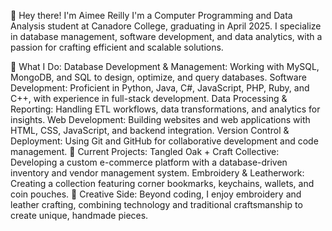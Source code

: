 👋 Hey there! I'm Aimee Reilly
I'm a Computer Programming and Data Analysis student at Canadore College, graduating in April 2025. I specialize in database management, software development, and data analytics, with a passion for crafting efficient and scalable solutions.

🚀 What I Do:
Database Development & Management: Working with MySQL, MongoDB, and SQL to design, optimize, and query databases.
Software Development: Proficient in Python, Java, C#, JavaScript, PHP, Ruby, and C++, with experience in full-stack development.
Data Processing & Reporting: Handling ETL workflows, data transformations, and analytics for insights.
Web Development: Building websites and web applications with HTML, CSS, JavaScript, and backend integration.
Version Control & Deployment: Using Git and GitHub for collaborative development and code management.
📌 Current Projects:
Tangled Oak + Craft Collective: Developing a custom e-commerce platform with a database-driven inventory and vendor management system.
Embroidery & Leatherwork: Creating a collection featuring corner bookmarks, keychains, wallets, and coin pouches.
🎨 Creative Side:
Beyond coding, I enjoy embroidery and leather crafting, combining technology and traditional craftsmanship to create unique, handmade pieces.
